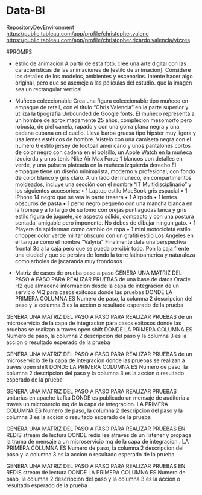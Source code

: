 # Data-BI
RepositoryDevEnvironment
https://public.tableau.com/app/profile/christopher.valenc
https://public.tableau.com/app/profile/christopher.ricardo.valencia/vizzes


#PROMPS
* estilo de animacion
  A partir de esta foto, cree una arte digital con las características de las animaciones de [estilo de animacion]. Considere los detalles de los modelos, ambientes y escenarios. Intente hacer algo original, pero que se asemeje a las películas del estudio. que la imagen sea un rectangular vertical

* Muñeco coleccionable 
Crea una figura coleccionable tipo muñeco en empaque de retail, con el título “Chris Valencia” en la parte superior y utiliza la tipografía Unbounded de Google fonts. El muñeco representa a un hombre de aproximadamente 25 años, complexion mesomorfo pero robusta, de piel canela, rapado y con una gorra plana negra y una cadena cubana en el cuello. Lleva barba gruesa tipo hipster muy ligera y usa lentes estéticos de hombre.
Vístelo con una camiseta negra con el numero 6 estilo jersey de football americano y unos pantalones cortos de color negro con cadena en el bolsillo, un Apple Watch en la muñeca izquierda y unos tenis Nike Air Max Force 1 blancos con detalles en verde, y una pulsera plateada en la muñeca izquierda derecho 
El empaque tiene un diseño minimalista, moderno y profesional, con fondo de color blanco y gris claro. A un lado del muñeco, en compartimentos moldeados, incluye una sección con el nombre “IT  Multidisciplinario” y los siguientes accesorios:
•	1 Laptop estilo MacBook gris espacial
•	1 iPhone 14 negro que se vea la parte trasera
•	1 Airpods
•	1 lentes obscuros de pasta
•	1 perro negro pequeño con una mancha blanca en la trompa y a lo largo de su lomo con orejas puntiagudas lanca y gris estilo figura de juguete, de aspecto sólido, compacto y con una postura sentada, amigable pero imponente. No debes de dibujar ningun gato.
•	1 Playera de spiderman como cambio de ropa
•	1 mini motocicleta estilo chopper color verde militar obscuro con un grafiti estilo Los Angeles en el tanque como el nombre "Valyria"
Finalmente dale una perspectiva frontal 3d a la caja pero que se pueda percibir todo. Pon la caja frente una ciudad y que se persiva de fondo la torre latinoamerica y naturaleza como arboles de jacaranda muy frondosos

* Matriz de casos de prueba paso a paso
GENERA UNA MATRIZ DEL PASO A PASO PARA REALIZAR PRUEBAS de una base de datos Oracle H2 que almacene informacion desde la capa de integracion de un servicio MQ para casos exitosos donde las pruebas DONDE LA PRIMERA COLUMNA ES Numero de paso, la columna 2 descripcion del paso y la columna 3 es la accion o resultado esperado de la prueba 

GENERA UNA MATRIZ DEL PASO A PASO PARA REALIZAR PRUEBAS de un microservicio de la capa de integracion para casos exitosos donde las pruebas se realizan a traves open shift DONDE LA PRIMERA COLUMNA ES Numero de paso, la columna 2 descripcion del paso y la columna 3 es la accion o resultado esperado de la prueba 

GENERA UNA MATRIZ DEL PASO A PASO PARA REALIZAR PRUEBAS de un microservicio de la capa de integracion donde las pruebas se realizan a traves open shift DONDE LA PRIMERA COLUMNA ES Numero de paso, la columna 2 descripcion del paso y la columna 3 es la accion o resultado esperado de la prueba 

GENERA UNA MATRIZ DEL PASO A PASO PARA REALIZAR PRUEBAS unitarias en apache kafka DONDE es publicado un mensaje de auditoria a traves un microsercio mq de la capa de integracion. LA PRIMERA COLUMNA ES Numero de paso, la columna 2 descripcion del paso y la columna 3 es la accion o resultado esperado de la prueba 

GENERA UNA MATRIZ DEL PASO A PASO PARA REALIZAR PRUEBAS EN REDIS stream de lectura DONDE redis lee atraves de un listener y propaga la trama de mensaje a un microservicio mq de la capa de integracion . LA PRIMERA COLUMNA ES Numero de paso, la columna 2 descripcion del paso y la columna 3 es la accion o resultado esperado de la prueba 

GENERA UNA MATRIZ DEL PASO A PASO PARA REALIZAR PRUEBAS EN REDIS stream de lectura DONDE LA PRIMERA COLUMNA ES Numero de paso, la columna 2 descripcion del paso y la columna 3 es la accion o resultado esperado de la prueba 


